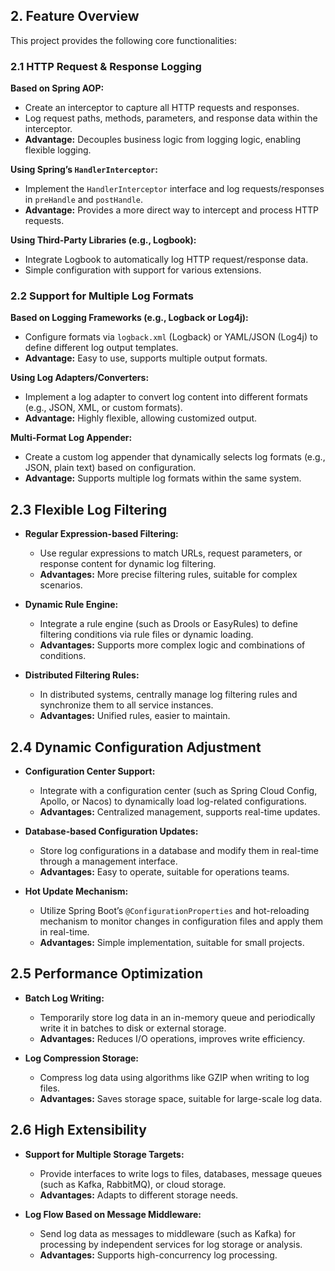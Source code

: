 <!-- by 朱淼佳 -->

## 2. Feature Overview  

This project provides the following core functionalities:  

### 2.1 HTTP Request & Response Logging  
**Based on Spring AOP:**  
- Create an interceptor to capture all HTTP requests and responses.  
- Log request paths, methods, parameters, and response data within the interceptor.  
- **Advantage:** Decouples business logic from logging logic, enabling flexible logging.  

**Using Spring’s `HandlerInterceptor`:**  
- Implement the `HandlerInterceptor` interface and log requests/responses in `preHandle` and `postHandle`.  
- **Advantage:** Provides a more direct way to intercept and process HTTP requests.  

**Using Third-Party Libraries (e.g., Logbook):**  
- Integrate Logbook to automatically log HTTP request/response data.  
- Simple configuration with support for various extensions.  

### 2.2 Support for Multiple Log Formats  
**Based on Logging Frameworks (e.g., Logback or Log4j):**  
- Configure formats via `logback.xml` (Logback) or YAML/JSON (Log4j) to define different log output templates.  
- **Advantage:** Easy to use, supports multiple output formats.  

**Using Log Adapters/Converters:**  
- Implement a log adapter to convert log content into different formats (e.g., JSON, XML, or custom formats).  
- **Advantage:** Highly flexible, allowing customized output.  

**Multi-Format Log Appender:**  
- Create a custom log appender that dynamically selects log formats (e.g., JSON, plain text) based on configuration.  
- **Advantage:** Supports multiple log formats within the same system.

## 2.3 Flexible Log Filtering

- **Regular Expression-based Filtering:**
  - Use regular expressions to match URLs, request parameters, or response content for dynamic log filtering.
  - **Advantages:** More precise filtering rules, suitable for complex scenarios.

- **Dynamic Rule Engine:**
  - Integrate a rule engine (such as Drools or EasyRules) to define filtering conditions via rule files or dynamic loading.
  - **Advantages:** Supports more complex logic and combinations of conditions.

- **Distributed Filtering Rules:**
  - In distributed systems, centrally manage log filtering rules and synchronize them to all service instances.
  - **Advantages:** Unified rules, easier to maintain.

## 2.4 Dynamic Configuration Adjustment

- **Configuration Center Support:**
  - Integrate with a configuration center (such as Spring Cloud Config, Apollo, or Nacos) to dynamically load log-related configurations.
  - **Advantages:** Centralized management, supports real-time updates.

- **Database-based Configuration Updates:**
  - Store log configurations in a database and modify them in real-time through a management interface.
  - **Advantages:** Easy to operate, suitable for operations teams.

- **Hot Update Mechanism:**
  - Utilize Spring Boot’s `@ConfigurationProperties` and hot-reloading mechanism to monitor changes in configuration files and apply them in real-time.
  - **Advantages:** Simple implementation, suitable for small projects.

## 2.5 Performance Optimization

- **Batch Log Writing:**
  - Temporarily store log data in an in-memory queue and periodically write it in batches to disk or external storage.
  - **Advantages:** Reduces I/O operations, improves write efficiency.

- **Log Compression Storage:**
  - Compress log data using algorithms like GZIP when writing to log files.
  - **Advantages:** Saves storage space, suitable for large-scale log data.

## 2.6 High Extensibility

- **Support for Multiple Storage Targets:**
  - Provide interfaces to write logs to files, databases, message queues (such as Kafka, RabbitMQ), or cloud storage.
  - **Advantages:** Adapts to different storage needs.

- **Log Flow Based on Message Middleware:**
  - Send log data as messages to middleware (such as Kafka) for processing by independent services for log storage or analysis.
  - **Advantages:** Supports high-concurrency log processing.